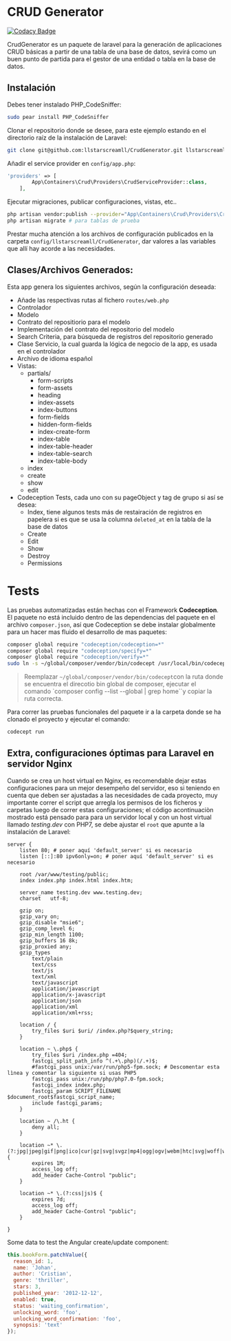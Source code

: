 # CRUD Generator #

[![Codacy Badge](https://api.codacy.com/project/badge/Grade/cd0d64c14bab47928962763e62d025e2)](https://www.codacy.com?utm_source=github.com&amp;utm_medium=referral&amp;utm_content=llstarscreamll/CrudGenerator&amp;utm_campaign=Badge_Grade)

CrudGenerator es un paquete de laravel para la generación de aplicaciones CRUD básicas a partir de una tabla de una base de datos, sevirá como un buen punto de partida para el gestor de una entidad o tabla en la base de datos.

## Instalación ##

Debes tener instalado PHP_CodeSniffer:

```bash
sudo pear install PHP_CodeSniffer
```

Clonar el repositorio donde se desee, para este ejemplo estando en el directorio raíz de la instalación de Laravel:

```bash
git clone git@github.com:llstarscreamll/CrudGenerator.git llstarscreamll/Crud
```

Añadir el service provider en `config/app.php`:

```php
'providers' => [
        App\Containers\Crud\Providers\CrudServiceProvider::class,
    ],
```

Ejecutar migraciones, publicar configuraciones, vistas, etc..

```bash
php artisan vendor:publish --provider="App\Containers\Crud\Providers\CrudServiceProvider" --force
php artisan migrate # para tablas de prueba
```

Prestar mucha atención a los archivos de configuración publicados en la carpeta `config/llstarscreamll/CrudGenerator`, dar valores a las variables que allí hay acorde a las necesidades.

## Clases/Archivos Generados: ##

Esta app genera los siguientes archivos, según la configuración deseada:

- Añade las respectivas rutas al fichero `routes/web.php`
- Controlador
- Modelo
- Contrato del repositiorio para el modelo
- Implementación del contrato del repositorio del modelo
- Search Criteria, para búsqueda de registros del repositorio generado
- Clase Servicio, la cual guarda la lógica de negocio de la app, es usada en el controlador
- Archivo de idioma español
- Vistas:
    - partials/
        - form-scripts
        - form-assets
        - heading
        - index-assets
        - index-buttons
        - form-fields
        - hidden-form-fields
        - index-create-form
        - index-table
        - index-table-header
        - index-table-search
        - index-table-body
    - index
    - create
    - show
    - edit
- Codeception Tests, cada uno con su pageObject y tag de grupo si así se desea:
    - Index, tiene algunos tests más de restairación de registros en papelera si es que se usa la columna `deleted_at` en la tabla de la base de datos
    - Create
    - Edit
    - Show
    - Destroy
    - Permissions

# Tests #

Las pruebas automatizadas están hechas con el Framework **Codeception**. El paquete no está incluido dentro de las dependencias del paquete en el archivo `composer.json`, así que Codeception se debe instalar globalmente para un hacer mas fluido el desarrollo de mas paquetes:

```bash
composer global require "codeception/codeception=*"
composer global require "codeception/specify=*"
composer global require "codeception/verify=*"
sudo ln -s ~/global/composer/vendor/bin/codecept /usr/local/bin/codecept
```

> Reemplazar `~/global/composer/vendor/bin/codecept`con la ruta donde se encuentra el direcotio bin global de composer, ejecutar el comando `composer config --list --global | grep home``y copiar la ruta correcta.

Para correr las pruebas funcionales del paquete ir a la carpeta donde se ha clonado el proyecto y ejecutar el comando:

```bash
codecept run
```

## Extra, configuraciones óptimas para Laravel en servidor Nginx

Cuando se crea un host virtual en Nginx, es recomendable dejar estas configuraciones para un mejor desempeño del servidor, eso si teniendo en cuenta que deben ser ajustadas a las necesidades de cada proyecto, muy importante correr el script que arregla los permisos de los ficheros y carpetas luego de correr estas configuraciones; el código acontinuaciòn mostrado está pensado para para un servidor local y con un host virtual llamado *testing.dev* con PHP7, se debe ajustar el `root` que apunte a la instalación de Laravel:

```nginx
server {
	listen 80; # poner aquí 'default_server' si es necesario
	listen [::]:80 ipv6only=on; # poner aquí 'default_server' si es necesario

	root /var/www/testing/public;
	index index.php index.html index.htm;

	server_name testing.dev www.testing.dev;
	charset   utf-8;

	gzip on;
	gzip_vary on;
	gzip_disable "msie6";
	gzip_comp_level 6;
	gzip_min_length 1100;
	gzip_buffers 16 8k;
	gzip_proxied any;
	gzip_types
		text/plain
		text/css
		text/js
		text/xml
		text/javascript
		application/javascript
		application/x-javascript
		application/json
		application/xml
		application/xml+rss;

	location / {
		try_files $uri $uri/ /index.php?$query_string;
	}

	location ~ \.php$ {
		try_files $uri /index.php =404;
		fastcgi_split_path_info ^(.+\.php)(/.+)$;
		#fastcgi_pass unix:/var/run/php5-fpm.sock; # Descomentar esta lìnea y comentar la siguiente si usas PHP5
		fastcgi_pass unix:/run/php/php7.0-fpm.sock;
		fastcgi_index index.php;
		fastcgi_param SCRIPT_FILENAME $document_root$fastcgi_script_name;
		include fastcgi_params;
	}

	location ~ /\.ht {
		deny all;
	}

	location ~* \.(?:jpg|jpeg|gif|png|ico|cur|gz|svg|svgz|mp4|ogg|ogv|webm|htc|svg|woff|woff2|ttf)$ {
		expires 1M;
		access_log off;
		add_header Cache-Control "public";
	}

	location ~* \.(?:css|js)$ {
		expires 7d;
		access_log off;
		add_header Cache-Control "public";
	}

}
```

Some data to test the Angular create/update component:

```javascript
this.bookForm.patchValue({
  reason_id: 1,
  name: 'Johan',
  author: 'Cristian',
  genre: 'thriller',
  stars: 3,
  published_year: '2012-12-12',
  enabled: true,
  status: 'waiting_confirmation',
  unlocking_word: 'foo',
  unlocking_word_confirmation: 'foo',
  synopsis: 'text'
});
```